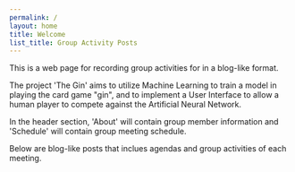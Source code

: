 ```yaml
---
permalink: /
layout: home
title: Welcome
list_title: Group Activity Posts
---
```


This is a web page for recording group activities for in a blog-like format.

The project 'The Gin' aims to utilize Machine Learning to train a model in playing the card game "gin", and to implement a User Interface to allow a human player to compete against the Artificial Neural Network.

In the header section, 'About' will contain group member information and 'Schedule' will contain group meeting schedule.

Below are blog-like posts that inclues agendas and group activities of each meeting. 
